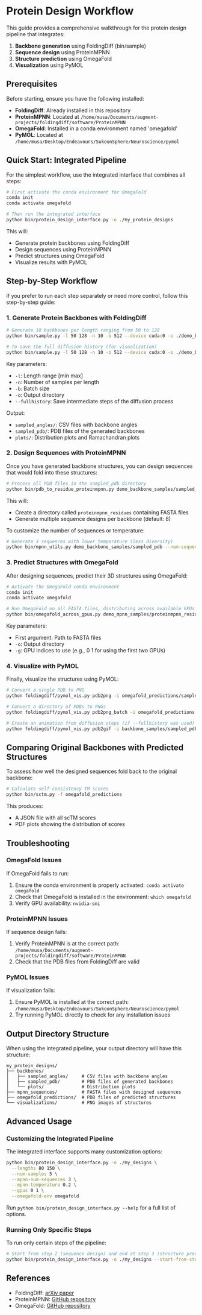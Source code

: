 # Protein Design Workflow

This guide provides a comprehensive walkthrough for the protein design pipeline that integrates:

1. **Backbone generation** using FoldingDiff (bin/sample)
2. **Sequence design** using ProteinMPNN
3. **Structure prediction** using OmegaFold
4. **Visualization** using PyMOL

## Prerequisites

Before starting, ensure you have the following installed:

- **FoldingDiff**: Already installed in this repository
- **ProteinMPNN**: Located at `/home/musa/Documents/augment-projects/foldingdiff/software/ProteinMPNN`
- **OmegaFold**: Installed in a conda environment named 'omegafold'
- **PyMOL**: Located at `/home/musa/Desktop/Endeavours/SukoonSphere/Neuroscience/pymol`

## Quick Start: Integrated Pipeline

For the simplest workflow, use the integrated interface that combines all steps:

```bash
# First activate the conda environment for OmegaFold
conda init
conda activate omegafold

# Then run the integrated interface
python bin/protein_design_interface.py -o ./my_protein_designs
```

This will:
- Generate protein backbones using FoldingDiff
- Design sequences using ProteinMPNN
- Predict structures using OmegaFold
- Visualize results with PyMOL

## Step-by-Step Workflow

If you prefer to run each step separately or need more control, follow this step-by-step guide:

### 1. Generate Protein Backbones with FoldingDiff

```bash
# Generate 10 backbones per length ranging from 50 to 128
python bin/sample.py -l 50 128 -n 10 -b 512 --device cuda:0 -o ./demo_backbone_samples

# To save the full diffusion history (for visualization)
python bin/sample.py -l 50 128 -n 10 -b 512 --device cuda:0 -o ./demo_backbone_samples --fullhistory
```

Key parameters:
- `-l`: Length range [min max]
- `-n`: Number of samples per length
- `-b`: Batch size
- `-o`: Output directory
- `--fullhistory`: Save intermediate steps of the diffusion process

Output:
- `sampled_angles/`: CSV files with backbone angles
- `sampled_pdb/`: PDB files of the generated backbones
- `plots/`: Distribution plots and Ramachandran plots

### 2. Design Sequences with ProteinMPNN

Once you have generated backbone structures, you can design sequences that would fold into these structures:

```bash
# Process all PDB files in the sampled_pdb directory
python bin/pdb_to_residue_proteinmpnn.py demo_backbone_samples/sampled_pdb -o demo_mpnn_samples
```

This will:
- Create a directory called `proteinmpnn_residues` containing FASTA files
- Generate multiple sequence designs per backbone (default: 8)

To customize the number of sequences or temperature:

```bash
# Generate 3 sequences with lower temperature (less diversity)
python bin/mpnn_utils.py demo_backbone_samples/sampled_pdb --num-sequences 3 --temperature 0.1
```

### 3. Predict Structures with OmegaFold

After designing sequences, predict their 3D structures using OmegaFold:

```bash
# Activate the OmegaFold conda environment
conda init
conda activate omegafold

# Run OmegaFold on all FASTA files, distributing across available GPUs
python bin/omegafold_across_gpus.py demo_mpnn_samples/proteinmpnn_residues/*.fasta -o ./demo_omegafold_predictions -g 0
```

Key parameters:
- First argument: Path to FASTA files
- `-o`: Output directory
- `-g`: GPU indices to use (e.g., 0 1 for using the first two GPUs)

### 4. Visualize with PyMOL

Finally, visualize the structures using PyMOL:

```bash
# Convert a single PDB to PNG
python foldingdiff/pymol_vis.py pdb2png -i omegafold_predictions/sample_0.pdb -o visualizations/sample_0.png --psea

# Convert a directory of PDBs to PNGs
python foldingdiff/pymol_vis.py pdb2png_batch -i omegafold_predictions -o visualizations --psea

# Create an animation from diffusion steps (if --fullhistory was used)
python foldingdiff/pymol_vis.py pdb2gif -i backbone_samples/sampled_pdb/sample_history/generated_0/*.pdb -o visualizations/generated_0.gif
```

## Comparing Original Backbones with Predicted Structures

To assess how well the designed sequences fold back to the original backbone:

```bash
# Calculate self-consistency TM scores
python bin/sctm.py -f omegafold_predictions
```

This produces:
- A JSON file with all scTM scores
- PDF plots showing the distribution of scores

## Troubleshooting

### OmegaFold Issues

If OmegaFold fails to run:
1. Ensure the conda environment is properly activated: `conda activate omegafold`
2. Check that OmegaFold is installed in the environment: `which omegafold`
3. Verify GPU availability: `nvidia-smi`

### ProteinMPNN Issues

If sequence design fails:
1. Verify ProteinMPNN is at the correct path: `/home/musa/Documents/augment-projects/foldingdiff/software/ProteinMPNN`
2. Check that the PDB files from FoldingDiff are valid

### PyMOL Issues

If visualization fails:
1. Ensure PyMOL is installed at the correct path: `/home/musa/Desktop/Endeavours/SukoonSphere/Neuroscience/pymol`
2. Try running PyMOL directly to check for any installation issues

## Output Directory Structure

When using the integrated pipeline, your output directory will have this structure:

```
my_protein_designs/
├── backbones/
│   ├── sampled_angles/     # CSV files with backbone angles
│   ├── sampled_pdb/        # PDB files of generated backbones
│   └── plots/              # Distribution plots
├── mpnn_sequences/         # FASTA files with designed sequences
├── omegafold_predictions/  # PDB files of predicted structures
└── visualizations/         # PNG images of structures
```

## Advanced Usage

### Customizing the Integrated Pipeline

The integrated interface supports many customization options:

```bash
python bin/protein_design_interface.py -o ./my_designs \
  --lengths 80 150 \
  --num-samples 5 \
  --mpnn-num-sequences 3 \
  --mpnn-temperature 0.2 \
  --gpus 0 1 \
  --omegafold-env omegafold
```

Run `python bin/protein_design_interface.py --help` for a full list of options.

### Running Only Specific Steps

To run only certain steps of the pipeline:

```bash
# Start from step 2 (sequence design) and end at step 3 (structure prediction)
python bin/protein_design_interface.py -o ./my_designs --start-from-step 2 --end-at-step 3
```

## References

- FoldingDiff: [arXiv paper](https://arxiv.org/abs/2209.15611)
- ProteinMPNN: [GitHub repository](https://github.com/dauparas/ProteinMPNN)
- OmegaFold: [GitHub repository](https://github.com/HeliXonProtein/OmegaFold)

